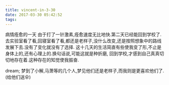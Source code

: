 ```yaml
---
title: vincent-in-3-30
date: 2017-03-30 05:42:52
tags:
---
```


病情痊愈的一天
由于打了一针激素,痊愈速度无比地快.第二天已经能回到学校了.
去实验室看了看,回寝室看了看,都还是老样子,没什么改变,还是按照想象中的路线发展下去.没有了变化就没有了选择.
这十几天的生活简直有些使我变了形,不止是身体上的,还有心理上的.换句话说,可能这就是种折磨,
回到学校,才感到自己真真切切地存在着.这种存在的知觉使我振奋.

dream;
梦到了小解,马萧等的几个人,梦见他们还是老样子,而我则是更喜欢他们了.(给他们送伞)
